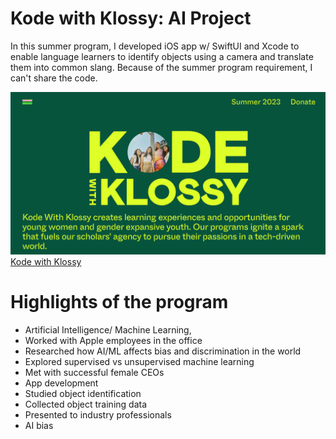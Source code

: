 # Kode with Klossy: AI Project
In this summer program, I developed iOS app w/ SwiftUI and Xcode to enable language learners to identify objects
using a camera and translate them into common slang.
Because of the summer program requirement, I can't share the code.

![](KodeHome.png)
[Kode with Klossy](https://www.kodewithklossy.com/)

# Highlights of the program
* Artificial Intelligence/ Machine Learning, 
* Worked with Apple employees in the office
* Researched how AI/ML affects bias and discrimination in the world
* Explored supervised vs unsupervised machine learning
* Met with successful female CEOs
* App development
* Studied object identification
* Collected object training data
* Presented to industry professionals
* AI bias
